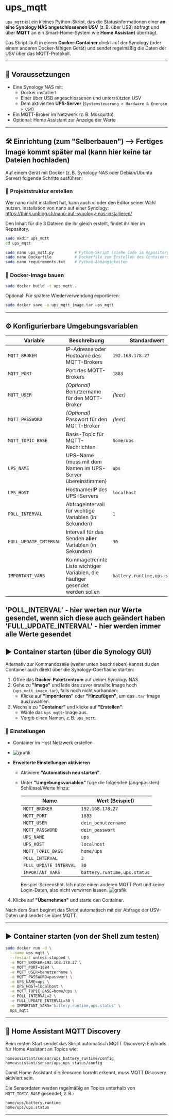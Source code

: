# ups_mqtt

`ups_mqtt` ist ein kleines Python-Skript, das die Statusinformationen einer **an eine Synology NAS angeschlossenen USV** (z. B. über USB) abfragt und über **MQTT** an ein Smart-Home-System wie **Home Assistant** überträgt.

Das Skript läuft in einem **Docker-Container** direkt auf der Synology (oder einem anderen Docker-fähigen Gerät) und sendet regelmäßig die Daten der USV über das MQTT-Protokoll.

---

## 🧩 Voraussetzungen

- Eine Synology NAS mit:
  - Docker installiert
  - Einer über USB angeschlossenen und unterstützten USV
  - Dem aktivierten **UPS-Server** (`Systemsteuerung > Hardware & Energie > USV`)
- Ein MQTT-Broker im Netzwerk (z. B. Mosquitto)
- Optional: Home Assistant zur Anzeige der Werte

---

## 🛠️ Einrichtung (zum "Selberbauen") --> Fertiges Image kommt später mal (kann hier keine tar Dateien hochladen)

Auf einem Gerät mit Docker (z. B. Synology NAS oder Debian/Ubuntu Server) folgende Schritte ausführen:

### 📁 Projektstruktur erstellen
Wer nano nicht installiert hat, kann auch vi oder den Editor seiner Wahl nutzen.
Installation von nano auf einer Synology: https://think.unblog.ch/nano-auf-synology-nas-installieren/

Den Inhalt für die 3 Dateien die ihr gleich erstellt, findet ihr hier im Repository.

```bash
sudo mkdir ups_mqtt
cd ups_mqtt

sudo nano ups_mqtt.py         # Python-Skript (siehe Code im Repository)
sudo nano Dockerfile          # Dockerfile zum Erstellen des Containers
sudo nano requirements.txt    # Python-Abhängigkeiten
```

### 🐳 Docker-Image bauen

```bash
sudo docker build -t ups_mqtt .
```

Optional: Für spätere Wiederverwendung exportieren:

```bash
sudo docker save -o ups_mqtt_image.tar ups_mqtt
```

---

## ⚙️ Konfigurierbare Umgebungsvariablen

| Variable              | Beschreibung                                                                 | Standardwert              |
|-----------------------|------------------------------------------------------------------------------|---------------------------|
| `MQTT_BROKER`         | IP-Adresse oder Hostname des MQTT-Brokers                                    | `192.168.178.27`          |
| `MQTT_PORT`           | Port des MQTT-Brokers                                                        | `1883`                    |
| `MQTT_USER`           | *(Optional)* Benutzername für den MQTT-Broker                                | *(leer)*                  |
| `MQTT_PASSWORD`       | *(Optional)* Passwort für den MQTT-Broker                                    | *(leer)*                  |
| `MQTT_TOPIC_BASE`     | Basis-Topic für MQTT-Nachrichten                                             | `home/ups`                |
| `UPS_NAME`            | UPS-Name (muss mit dem Namen im UPS-Server übereinstimmen)                   | `ups`                     |
| `UPS_HOST`            | Hostname/IP des UPS-Servers                                                  | `localhost`               |
| `POLL_INTERVAL`       | Abfrageintervall für wichtige Variablen (in Sekunden)                        | `1`                       |
| `FULL_UPDATE_INTERVAL`| Intervall für das Senden **aller** Variablen (in Sekunden)                   | `30`                      |
| `IMPORTANT_VARS`      | Kommagetrennte Liste wichtiger Variablen, die häufiger gesendet werden sollen| `battery.runtime,ups.status` |
'POLL_INTERVAL' - hier werten nur Werte gesendet, wenn sich diese auch geändert haben
'FULL_UPDATE_INTERVAL' - hier werden immer alle Werte gesendet
---

## ▶️ Container starten (über die Synology GUI)

Alternativ zur Kommandozeile (weiter unten beschrieben) kannst du den Container auch direkt über die Synology-Oberfläche starten:

1. Öffne das **Docker-Paketzentrum** auf deiner Synology NAS.
2. Gehe zu **"Image"** und lade das zuvor erstellte Image hoch (`ups_mqtt_image.tar`), falls noch nicht vorhanden:
   - Klicke auf **"Importieren"** oder **"Hinzufügen"**, um das `.tar`-Image auszuwählen.
3. Wechsle zu **"Container"** und klicke auf **"Erstellen"**:
   - Wähle das `ups_mqtt`-Image aus.
   - Vergib einen Namen, z. B. `ups_mqtt`.

### 🔧 Einstellungen

- Container im Host Netzwerk erstellen
- ![grafik](https://github.com/user-attachments/assets/dc2c0b89-4985-4548-98da-a650f5b97d85)

- **Erweiterte Einstellungen aktivieren**
  - Aktiviere **"Automatisch neu starten"**.
  - Unter **"Umgebungsvariablen"** füge die folgenden (angepassten) Schlüssel/Werte hinzu:

    | Name                 | Wert (Beispiel)              |
    |----------------------|------------------------------|
    | `MQTT_BROKER`        | `192.168.178.27`             |
    | `MQTT_PORT`          | `1883`                       |
    | `MQTT_USER`          | `dein_benutzername`          |
    | `MQTT_PASSWORD`      | `dein_passwort`              |
    | `UPS_NAME`           | `ups`                        |
    | `UPS_HOST`           | `localhost`                  |
    | `MQTT_TOPIC_BASE`    | `home/ups`                   |
    | `POLL_INTERVAL`      | `2`                          |
    | `FULL_UPDATE_INTERVAL` | `30`                       |
    | `IMPORTANT_VARS`     | `battery.runtime,ups.status` |
    Beispiel-Screenshot. Ich nutze einen anderen MQTT Port und keine Login-Daten, also nicht verwirren lassen.
    ![grafik](https://github.com/user-attachments/assets/fe8c8510-0e45-4d60-8084-5b0f4ef4da8e)


4. Klicke auf **"Übernehmen"** und starte den Container.

Nach dem Start beginnt das Skript automatisch mit der Abfrage der USV-Daten und sendet sie über MQTT.

---



## ▶️ Container starten (von der Shell zum testen)

```bash
sudo docker run -d \
  --name ups_mqtt \
  --restart unless-stopped \
  -e MQTT_BROKER=192.168.178.27 \
  -e MQTT_PORT=1884 \
  -e MQTT_USER=benutzername \
  -e MQTT_PASSWORD=passwort \
  -e UPS_NAME=ups \
  -e UPS_HOST=localhost \
  -e MQTT_TOPIC_BASE=home/ups \
  -e POLL_INTERVAL=2 \
  -e FULL_UPDATE_INTERVAL=30 \
  -e IMPORTANT_VARS="battery.runtime,ups.status" \
  ups_mqtt
```

---

## 🏡 Home Assistant MQTT Discovery

Beim ersten Start sendet das Skript automatisch MQTT Discovery-Payloads für Home Assistant an Topics wie:

```
homeassistant/sensor/ups_battery_runtime/config
homeassistant/sensor/ups_ups_status/config
```

Damit Home Assistant die Sensoren korrekt erkennt, muss MQTT Discovery aktiviert sein.

Die Sensordaten werden regelmäßig an Topics unterhalb von `MQTT_TOPIC_BASE` gesendet, z. B.:

```
home/ups/battery.runtime
home/ups/ups.status
```

---

